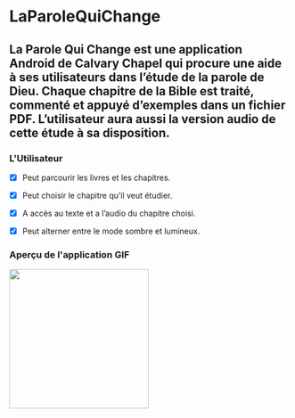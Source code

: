 # LaParoleQuiChange
## La Parole Qui Change est une application Android de Calvary Chapel qui procure une aide à ses utilisateurs dans l’étude de la parole de Dieu. Chaque chapitre de la Bible est traité, commenté et appuyé d’exemples dans un fichier PDF. L’utilisateur aura aussi la version audio de cette étude à sa disposition.

###  L'Utilisateur

- [x] Peut parcourir les livres et les chapitres.
- [x] Peut choisir le chapitre qu’il veut étudier.
- [x]	A accès au texte et a l’audio du chapitre choisi.
- [x] Peut alterner entre le mode sombre et lumineux.

  

### Aperçu de l'application GIF

<img src="lpqc.gif" width=250><br>




